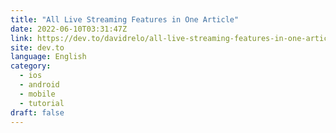 ```yaml
---
title: "All Live Streaming Features in One Article"
date: 2022-06-10T03:31:47Z
link: https://dev.to/davidrelo/all-live-streaming-features-in-one-article-29n6?utm_medium=RSS&utm_source=news.12bit.vn
site: dev.to
language: English
category:
  - ios
  - android
  - mobile
  - tutorial
draft: false
---
```

